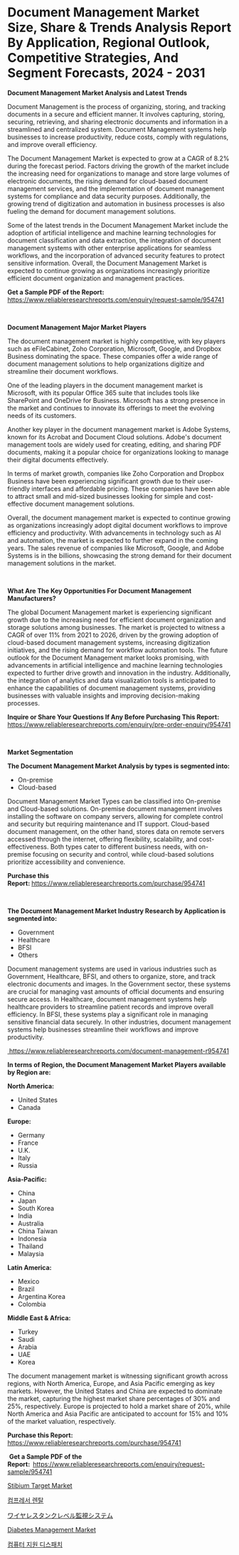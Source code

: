 <p><h1>Document Management Market Size, Share & Trends Analysis Report By Application, Regional Outlook, Competitive Strategies, And Segment Forecasts, 2024 - 2031</h1></p><p><strong>Document Management Market Analysis and Latest Trends</strong></p>
<p><p>Document Management is the process of organizing, storing, and tracking documents in a secure and efficient manner. It involves capturing, storing, securing, retrieving, and sharing electronic documents and information in a streamlined and centralized system. Document Management systems help businesses to increase productivity, reduce costs, comply with regulations, and improve overall efficiency.</p><p>The Document Management Market is expected to grow at a CAGR of 8.2% during the forecast period. Factors driving the growth of the market include the increasing need for organizations to manage and store large volumes of electronic documents, the rising demand for cloud-based document management services, and the implementation of document management systems for compliance and data security purposes. Additionally, the growing trend of digitization and automation in business processes is also fueling the demand for document management solutions.</p><p>Some of the latest trends in the Document Management Market include the adoption of artificial intelligence and machine learning technologies for document classification and data extraction, the integration of document management systems with other enterprise applications for seamless workflows, and the incorporation of advanced security features to protect sensitive information. Overall, the Document Management Market is expected to continue growing as organizations increasingly prioritize efficient document organization and management practices.</p></p>
<p><strong>Get a Sample PDF of the Report:&nbsp;</strong> <a href="https://www.reliableresearchreports.com/enquiry/request-sample/954741">https://www.reliableresearchreports.com/enquiry/request-sample/954741</a></p>
<p>&nbsp;</p>
<p><strong>Document Management Major Market Players</strong></p>
<p><p>The document management market is highly competitive, with key players such as eFileCabinet, Zoho Corporation, Microsoft, Google, and Dropbox Business dominating the space. These companies offer a wide range of document management solutions to help organizations digitize and streamline their document workflows.</p><p>One of the leading players in the document management market is Microsoft, with its popular Office 365 suite that includes tools like SharePoint and OneDrive for Business. Microsoft has a strong presence in the market and continues to innovate its offerings to meet the evolving needs of its customers.</p><p>Another key player in the document management market is Adobe Systems, known for its Acrobat and Document Cloud solutions. Adobe's document management tools are widely used for creating, editing, and sharing PDF documents, making it a popular choice for organizations looking to manage their digital documents effectively.</p><p>In terms of market growth, companies like Zoho Corporation and Dropbox Business have been experiencing significant growth due to their user-friendly interfaces and affordable pricing. These companies have been able to attract small and mid-sized businesses looking for simple and cost-effective document management solutions.</p><p>Overall, the document management market is expected to continue growing as organizations increasingly adopt digital document workflows to improve efficiency and productivity. With advancements in technology such as AI and automation, the market is expected to further expand in the coming years. The sales revenue of companies like Microsoft, Google, and Adobe Systems is in the billions, showcasing the strong demand for their document management solutions in the market.</p></p>
<p>&nbsp;</p>
<p><strong>What Are The Key Opportunities For Document Management Manufacturers?</strong></p>
<p><p>The global Document Management market is experiencing significant growth due to the increasing need for efficient document organization and storage solutions among businesses. The market is projected to witness a CAGR of over 11% from 2021 to 2026, driven by the growing adoption of cloud-based document management systems, increasing digitization initiatives, and the rising demand for workflow automation tools. The future outlook for the Document Management market looks promising, with advancements in artificial intelligence and machine learning technologies expected to further drive growth and innovation in the industry. Additionally, the integration of analytics and data visualization tools is anticipated to enhance the capabilities of document management systems, providing businesses with valuable insights and improving decision-making processes.</p></p>
<p><strong>Inquire or Share Your Questions If Any Before Purchasing This Report:</strong> <a href="https://www.reliableresearchreports.com/enquiry/pre-order-enquiry/954741">https://www.reliableresearchreports.com/enquiry/pre-order-enquiry/954741</a></p>
<p>&nbsp;</p>
<p><strong>Market Segmentation</strong></p>
<p><strong>The Document Management Market Analysis by types is segmented into:</strong></p>
<p><ul><li>On-premise</li><li>Cloud-based</li></ul></p>
<p><p>Document Management Market Types can be classified into On-premise and Cloud-based solutions. On-premise document management involves installing the software on company servers, allowing for complete control and security but requiring maintenance and IT support. Cloud-based document management, on the other hand, stores data on remote servers accessed through the internet, offering flexibility, scalability, and cost-effectiveness. Both types cater to different business needs, with on-premise focusing on security and control, while cloud-based solutions prioritize accessibility and convenience.</p></p>
<p><strong>Purchase this Report:&nbsp;</strong><a href="https://www.reliableresearchreports.com/purchase/954741">https://www.reliableresearchreports.com/purchase/954741</a></p>
<p>&nbsp;</p>
<p><strong>The Document Management Market Industry Research by Application is segmented into:</strong></p>
<p><ul><li>Government</li><li>Healthcare</li><li>BFSI</li><li>Others</li></ul></p>
<p><p>Document management systems are used in various industries such as Government, Healthcare, BFSI, and others to organize, store, and track electronic documents and images. In the Government sector, these systems are crucial for managing vast amounts of official documents and ensuring secure access. In Healthcare, document management systems help healthcare providers to streamline patient records and improve overall efficiency. In BFSI, these systems play a significant role in managing sensitive financial data securely. In other industries, document management systems help businesses streamline their workflows and improve productivity.</p></p>
<p><a href="https://www.reliableresearchreports.com/document-management-r954741">&nbsp;https://www.reliableresearchreports.com/document-management-r954741</a></p>
<p><strong>In terms of Region, the Document Management Market Players available by Region are:</strong></p>
<p>
    <p> <strong> North America: </strong>
        <ul>
            <li>United States</li>
            <li>Canada</li>
        </ul>
        </p> 
    <p> <strong> Europe: </strong>
        <ul>
            <li>Germany</li>
            <li>France</li>
            <li>U.K.</li>
            <li>Italy</li>
            <li>Russia</li>
        </ul>
        </p> 
    <p> <strong> Asia-Pacific: </strong>
        <ul>
            <li>China</li>
            <li>Japan</li>
            <li>South Korea</li>
            <li>India</li>
            <li>Australia</li>
            <li>China Taiwan</li>
            <li>Indonesia</li>
            <li>Thailand</li>
            <li>Malaysia</li>
        </ul>
        </p> 
    <p> <strong> Latin America: </strong>
        <ul>
            <li>Mexico</li>
            <li>Brazil</li>
            <li>Argentina Korea</li>
            <li>Colombia</li>
        </ul>
        </p> 
    <p> <strong> Middle East & Africa: </strong>
        <ul>
            <li>Turkey</li>
            <li>Saudi</li>
            <li>Arabia</li>
            <li>UAE</li>
            <li>Korea</li>
        </ul>
    </p>
    </p>
<p><p>The document management market is witnessing significant growth across regions, with North America, Europe, and Asia Pacific emerging as key markets. However, the United States and China are expected to dominate the market, capturing the highest market share percentages of 30% and 25%, respectively. Europe is projected to hold a market share of 20%, while North America and Asia Pacific are anticipated to account for 15% and 10% of the market valuation, respectively.</p></p>
<p><strong>Purchase this Report: </strong><a href="https://www.reliableresearchreports.com/purchase/954741">https://www.reliableresearchreports.com/purchase/954741</a></p>
<p>&nbsp;<strong>Get a Sample PDF of the Report:&nbsp;&nbsp;</strong><a href="https://www.reliableresearchreports.com/enquiry/request-sample/954741">https://www.reliableresearchreports.com/enquiry/request-sample/954741</a></p>
<p><strong></strong></p>
<p><p><a href="https://issuu.com/reportprime-2/docs/stibium-target-market-size-2030.pptx">Stibium Target Market</a></p><p><a href="https://github.com/Hubertstyenger6685/Market-Research-Report-List-1/blob/main/815378648440.md">컴프레서 렌탈</a></p><p><a href="https://github.com/dadanedu33/Market-Research-Report-List-1/blob/main/594769252667.md">ワイヤレスタンクレベル監視システム</a></p><p><a href="https://github.com/guneycigdem35/Market-Research-Report-List-3/blob/main/diabetes-management-market.md">Diabetes Management Market</a></p><p><a href="https://github.com/anton65482023/Market-Research-Report-List-1/blob/main/962653248441.md">컴퓨터 지원 디스패치</a></p></p>